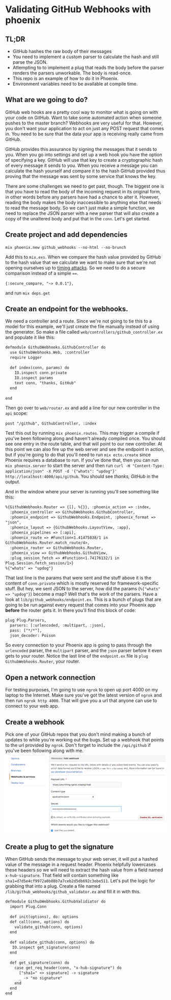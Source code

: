 # Validating GitHub Webhooks with phoenix
## TL;DR

 * GitHub hashes the raw body of their messages
 * You need to implement a custom parser to calculate the hash and still parse the JSON.
 * Attempting to to implement a plug that reads the body before the parser renders the parsers unworkable. The body is read-once.
 * This repo is an example of how to do it in Phoenix.
 * Environment variables need to be available at compile time.

## What are we going to do?

GitHub web hooks are a pretty cool way to monitor what is going on with
your code on GitHub. Want to take some automated action when someone pushes
to the master branch? Webhooks are very useful for that. However,
you don't want your application to act on just any POST request that comes in.
You need to be sure that the data your app is receiving really came from GitHub.

GitHub provides this assurance by signing the messages that it sends to you.
When you go into settings and set up a web hook you have the option of specifying
a key. GitHub will use that key to create a cryptographic hash of every message it
sends to you. When you receive a message you can calculate the hash yourself and
compare it to the hash GitHub provided thus proving that the message was sent by
some service that knows the key.

There are some challenges we need to get past, though. The biggest one is that you
have to read the body of the incoming request in its original form, in other words before
any parsers have had a chance to alter it. However, reading the body makes the body
inaccessible to anything else that needs to read the message body. So we can't just
make a simple function, we need to replace the JSON parser with a new parser that will
also create a copy of the unaltered body and put that in the `conn`. Let's get started.

## Create project and add dependencies

`mix phoenix.new github_webhooks --no-html --no-brunch`

Add this to `mix.exs`. When we compare the hash value provided by GitHub to the
hash value that we calculate we want to make sure that we're not opening ourselves up
to [timing attacks](https://codahale.com/a-lesson-in-timing-attacks/). So we need to do
a secure comparison instead of a simple `==`.

`{:secure_compare, "~> 0.0.1"},`

and run `mix deps.get`

## Create an endpoint for the webhooks.
We need a controller and a route. Since we're not going to tie this to a model
for this example, we'll just create the file manually instead of using the generator.
So make a file called `web/controllers/github_controller.ex` and populate it like this:

```
defmodule GithubWebhooks.GithubController do
  use GithubWebhooks.Web, :controller
  require Logger

  def index(conn, params) do
    IO.inspect conn.private
    IO.inspect params
    text conn, "thanks, GitHub"
  end

end
```

Then go over to `web/router.ex` and add a line for our new controller in the `api` scope:

`post "/github", GithubController, :index`

Test this out by running `mix phoenix.routes`. This may trigger a compile if you've been following
along and haven't already compiled once. You should see one entry in the route table, and that will
point to our new controller. At this point we can also fire up the web server and see the endpoint in
action, but if you're going to do that you'll need to run `mix ecto.create` since Phoenix requires
a database to run. If you've done that, then you can run `mix phoenix.server` to start the server and
then run `curl -H "Content-Type: application/json" -X POST -d '{"whats": "updog"}' http://localhost:4000/api/github`.
You should see _thanks, GitHub_ in the output.

And in the window where your server is running you'll see something like this:

```
%{GithubWebhooks.Router => {[], %{}}, :phoenix_action => :index,
  :phoenix_controller => GithubWebhooks.GithubController,
  :phoenix_endpoint => GithubWebhooks.Endpoint, :phoenix_format => "json",
  :phoenix_layout => {GithubWebhooks.LayoutView, :app},
  :phoenix_pipelines => [:api],
  :phoenix_route => #Function<1.41475838/1 in GithubWebhooks.Router.match_route/4>,
  :phoenix_router => GithubWebhooks.Router,
  :phoenix_view => GithubWebhooks.GithubView,
  :plug_session_fetch => #Function<1.74176132/1 in Plug.Session.fetch_session/1>}
%{"whats" => "updog"}
```

That last line is the params that were sent and the stuff above it is the content
of `conn.private` which is mostly reserved for framework-specific stuff. But hey, we
sent JSON to the server, how did the params (`%{"whats" => "updog"}`) become a map?
Well that's the work of the parsers. Have a look at `lib/github_webhooks/endpoint.ex`.
This is a bunch of plugs that are going to be run against every request that comes
into your Phoenix app **before** the router gets it. In there you'll find this
block of code:

```
plug Plug.Parsers,
  parsers: [:urlencoded, :multipart, :json],
  pass: ["*/*"],
  json_decoder: Poison
```

So every connection to your Phoenix app is going to pass through the `urlencoded` parser,
the `multipart` parser, and the `json` parser before it even gets to your router. Notice
the last line of the `endpoint.ex` file is `plug GithubWebhooks.Router`, your router.

## Open a network connection
For testing purposes, I'm going to use `ngrok` to open up port 4000 on my laptop to
the Internet. Make sure you've got the latest version of `ngrok` and then run `ngrok http 4000`. That
will give you a url that anyone can use to connect to your web app.

## Create a webhook
Pick one of your GitHub repos that you don't mind making a bunch of updates to
while you're working out the bugs. Set up a webhook that points to the url provided
by `ngrok`. Don't forget to include the `/api/github` if you've been following
along with me.
![Image of the settings page on GitHub](priv/static/images/webhook.png)

## Create a plug to get the signature
When GitHub sends the message to your web server, it will put a hashed value of the message in a request header. Phoenix helpfully lowercases these headers so we will need to extract the hash value from a field named `x-hub-signature`. That field will contain something like `sha1=d7d5e4cf9972a0b08b7a7ceb2d5db692c3ebe511`. Let's put the logic for grabbing that into a plug. Create a file named `/lib/github_webhooks/github_validator.ex` and fill it in with this.

```
defmodule GithubWebhooks.GithubValidiator do
  import Plug.Conn

  def init(options), do: options
  def call(conn, options) do
    validate_github(conn, options)
  end

  def validate_github(conn, options) do
   IO.inspect get_signature(conn)
  end

  def get_signature(conn) do
    case get_req_header(conn, "x-hub-signature") do
      ["sha1=" <> signature] -> signature
      _ -> "no signature"
    end
  end
end
```
